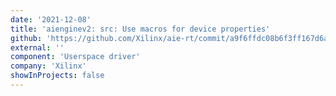 ```yaml
---
date: '2021-12-08'
title: 'aienginev2: src: Use macros for device properties'
github: 'https://github.com/Xilinx/aie-rt/commit/a9f6ffdc08b6f3ff167d6a8bd287ebd9e14ac938'
external: ''
component: 'Userspace driver'
company: 'Xilinx'
showInProjects: false
---
```

